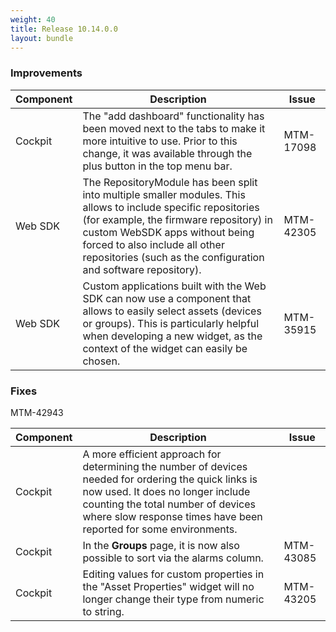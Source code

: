 ```yaml
---
weight: 40
title: Release 10.14.0.0
layout: bundle
---
```


<!--10.13.1.0 - 10.13.121.0 -->

### Improvements

<div><table ><colgroup>
<col style="width: 15%;"><col style="width: 70%;"><col style="width: 15%;"></colgroup>
<thead><tr>
<th>
Component</th>
<th>
Description</th>
<th>
Issue</th>
</tr>
</thead><tbody>

<tr>
<td>
Cockpit</td>
<td> The "add dashboard" functionality has been moved next to the tabs to make it more intuitive to use. Prior to this change, it was available through the plus button in the top menu bar. </td>
<td>
MTM-17098</td>
</tr>

<tr>
<td>
Web SDK</td>
<td> The RepositoryModule has been split into multiple smaller modules. This allows to include specific repositories (for example, the firmware repository) in custom WebSDK apps without being forced to also include all other repositories (such as the configuration and software repository). </td>
<td>
MTM-42305</td>
</tr>

<tr>
<td>
 Web SDK </td>
<td> Custom applications built with the Web SDK can now use a component that allows to easily select assets (devices or groups). This is particularly helpful when developing a new widget, as the context of the widget can easily be chosen. </td>
<td>
MTM-35915</td>
</tr>

</tbody></table></div>


### Fixes

<div><table ><colgroup>
<col style="width: 15%;"><col style="width: 70%;"><col style="width: 15%;"></colgroup>
<thead><tr>
<th>
Component</th>
<th>
Description</th>
<th>
Issue</th>
</tr>
</thead><tbody>

<tr>
<td>
Cockpit</td>
<td> A more efficient approach for determining the number of devices needed for ordering the quick links is now used. It does no longer include counting the total number of devices where slow response times have been reported for some environments. </td>
MTM-42943</td>
</tr>

<tr>
<td>
Cockpit</td>
<td> In the <b>Groups</b> page, it is now also possible to sort via the alarms column. </td>
<td>
MTM-43085</td>
</tr>

<tr>
<td>
Cockpit</td>
<td> Editing values for custom properties in the "Asset Properties" widget will no longer change their type from numeric to string. </td>
<td>
MTM-43205</td>
</tr>

</tbody></table></div>
